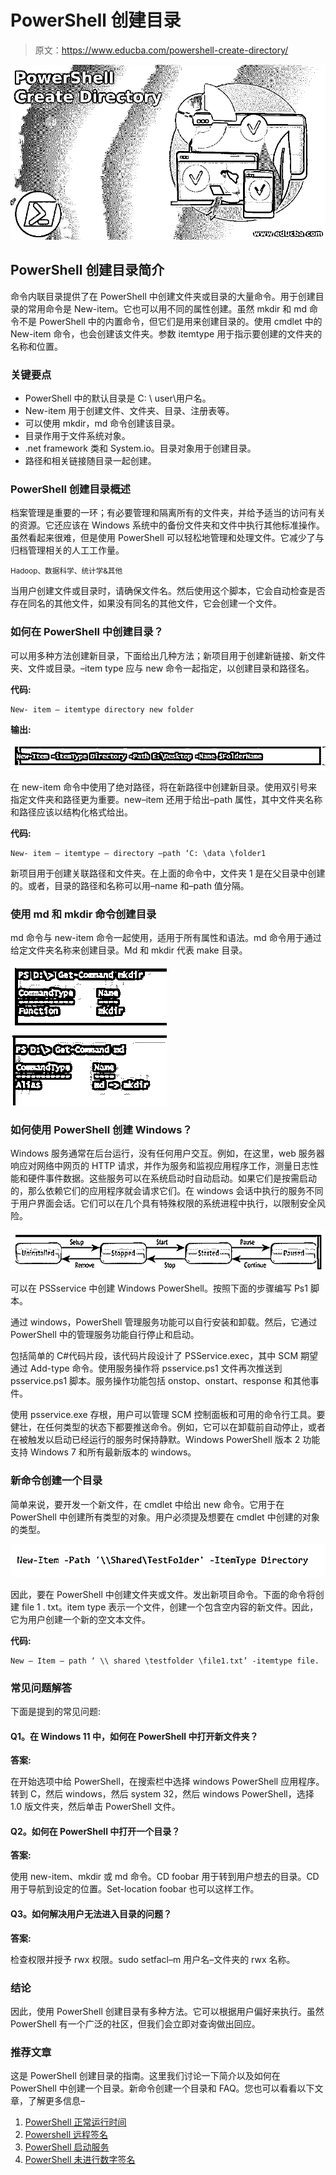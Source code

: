 # PowerShell 创建目录

> 原文：<https://www.educba.com/powershell-create-directory/>

![PowerShell Create Directory](img/0c74a7717a0bfd4e4ace98c0c9cc5dff.png)



## PowerShell 创建目录简介

命令内联目录提供了在 PowerShell 中创建文件夹或目录的大量命令。用于创建目录的常用命令是 New-item。它也可以用不同的属性创建。虽然 mkdir 和 md 命令不是 PowerShell 中的内置命令，但它们是用来创建目录的。使用 cmdlet 中的 New-item 命令，也会创建该文件夹。参数 itemtype 用于指示要创建的文件夹的名称和位置。

### 关键要点

*   PowerShell 中的默认目录是 C: \ user\用户名。
*   New-item 用于创建文件、文件夹、目录、注册表等。
*   可以使用 mkdir，md 命令创建该目录。
*   目录作用于文件系统对象。
*   .net framework 类和 System.io。目录对象用于创建目录。
*   路径和相关链接随目录一起创建。

### PowerShell 创建目录概述

档案管理是重要的一环；有必要管理和隔离所有的文件夹，并给予适当的访问有关的资源。它还应该在 Windows 系统中的备份文件夹和文件中执行其他标准操作。虽然看起来很难，但是使用 PowerShell 可以轻松地管理和处理文件。它减少了与归档管理相关的人工工作量。

<small>Hadoop、数据科学、统计学&其他</small>

当用户创建文件或目录时，请确保文件名。然后使用这个脚本，它会自动检查是否存在同名的其他文件，如果没有同名的其他文件，它会创建一个文件。

### 如何在 PowerShell 中创建目录？

可以用多种方法创建新目录，下面给出几种方法；新项目用于创建新链接、新文件夹、文件或目录。–item type 应与 new 命令一起指定，以创建目录和路径名。

**代码:**

```
New- item – itemtype directory new folder
```

**输出:**

![PowerShell Create Directory 1](img/fa3ab48fbecf152161802cc2aa783963.png)



在 new-item 命令中使用了绝对路径，将在新路径中创建新目录。使用双引号来指定文件夹和路径更为重要。new–item 还用于给出–path 属性，其中文件夹名称和路径应该以结构化格式给出。

**代码:**

```
New- item – itemtype – directory –path ‘C: \data \folder1
```

新项目用于创建关联路径和文件夹。在上面的命令中，文件夹 1 是在父目录中创建的。或者，目录的路径和名称可以用–name 和–path 值分隔。

### 使用 md 和 mkdir 命令创建目录

md 命令与 new-item 命令一起使用，适用于所有属性和语法。md 命令用于通过给定文件夹名称来创建目录。Md 和 mkdir 代表 make 目录。

![md and mkdir](img/de16965f8d33b27832999204ffd8af5b.png)



### 如何使用 PowerShell 创建 Windows？

Windows 服务通常在后台运行，没有任何用户交互。例如，在这里，web 服务器响应对网络中网页的 HTTP 请求，并作为服务和监视应用程序工作，测量日志性能和硬件事件数据。这些服务可以在系统启动时自动启动。如果它们是按需启动的，那么依赖它们的应用程序就会请求它们。在 windows 会话中执行的服务不同于用户界面会话。它们可以在几个具有特殊权限的系统进程中执行，以限制安全风险。

![Windows](img/9276a3440adddec126e37c76ba33626d.png)



可以在 PSSservice 中创建 Windows PowerShell。按照下面的步骤编写 Ps1 脚本。

通过 windows，PowerShell 管理服务功能可以自行安装和卸载。然后，它通过 PowerShell 中的管理服务功能自行停止和启动。

包括简单的 C#代码片段，该代码片段设计了 PSService.exec，其中 SCM 期望通过 Add-type 命令。使用服务操作将 psservice.ps1 文件再次推送到 psservice.ps1 脚本。服务操作功能包括 onstop、onstart、response 和其他事件。

使用 psservice.exe 存根，用户可以管理 SCM 控制面板和可用的命令行工具。要健壮，在任何类型的状态下都要推送命令。例如，它可以在卸载前自动停止，或者在被触发以启动已经运行的服务时保持静默。Windows PowerShell 版本 2 功能支持 Windows 7 和所有最新版本的 windows。

### 新命令创建一个目录

简单来说，要开发一个新文件，在 cmdlet 中给出 new 命令。它用于在 PowerShell 中创建所有类型的对象。用户必须提及想要在 cmdlet 中创建的对象的类型。

![PowerShell Create Directory 4](img/f20df717771998e0c1f3d4a32bffa223.png)



因此，要在 PowerShell 中创建文件夹或文件。发出新项目命令。下面的命令将创建 file 1 . txt。item type 表示一个文件，创建一个包含空内容的新文件。因此，它为用户创建一个新的空文本文件。

**代码:**

```
New – Item – path ‘ \\ shared \testfolder \file1.txt’ -itemtype file.
```

### 常见问题解答

下面是提到的常见问题:

#### Q1。在 Windows 11 中，如何在 PowerShell 中打开新文件夹？

**答案:**

在开始选项中给 PowerShell，在搜索栏中选择 windows PowerShell 应用程序。转到 C，然后 windows，然后 system 32，然后 windows PowerShell，选择 1.0 版文件夹，然后单击 PowerShell 文件。

#### Q2。如何在 PowerShell 中打开一个目录？

**答案:**

使用 new-item、mkdir 或 md 命令。CD foobar 用于转到用户想去的目录。CD 用于导航到设定的位置。Set-location foobar 也可以这样工作。

#### Q3。如何解决用户无法进入目录的问题？

**答案:**

检查权限并授予 rwx 权限。sudo setfacl–m 用户名–文件夹的 rwx 名称。

### 结论

因此，使用 PowerShell 创建目录有多种方法。它可以根据用户偏好来执行。虽然 PowerShell 有一个广泛的社区，但我们会立即对查询做出回应。

### 推荐文章

这是 PowerShell 创建目录的指南。这里我们讨论一下简介以及如何在 PowerShell 中创建一个目录。新命令创建一个目录和 FAQ。您也可以看看以下文章，了解更多信息–

1.  [PowerShell 正常运行时间](https://www.educba.com/powershell-uptime/)
2.  [Powershell 远程签名](https://www.educba.com/powershell-remotesigned/)
3.  [PowerShell 启动服务](https://www.educba.com/powershell-start-service/)
4.  [PowerShell 未进行数字签名](https://www.educba.com/powershell-is-not-digitally-signed/)





